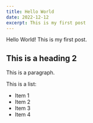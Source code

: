 ```yaml
---
title: Hello World
date: 2022-12-12
excerpt: This is my first post
---
```


Hello World! This is my first post.

## This is a heading 2

This is a paragraph.

This is a list:

- Item 1
- Item 2
- Item 3
- Item 4